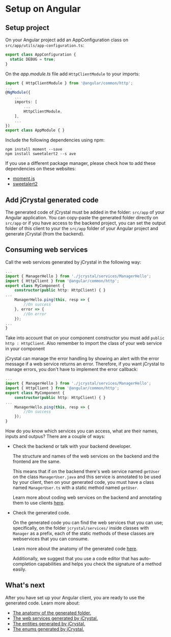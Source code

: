 # Setup on Angular

## Setup project

On your Angular project add an AppConfiguration class on `src/app/utils/app-configuration.ts`:

```typescript
export class AppConfiguration {
  static DEBUG = true;
}
```

On the _app.module.ts_ file add `HttpClientModule` to your imports:

```typescript
import { HttpClientModule } from '@angular/common/http';
...
@NgModule({
	...
	imports: [
		...
		HttpClientModule,
	],
	...
})
export class AppModule { }
```

Include the following dependencies using npm:

```
npm install moment --save
npm install sweetalert2 --s ave
```
If you use a different package manager, please check how to add these dependencies on these websites: 
- [moment.js](https://momentjs.com/)
- [sweetalert2](https://github.com/sweetalert2/sweetalert2)

## Add jCrystal generated code
The generated code of jCrystal must be added in the folder: `src/app` of your Angular application. You can copy-paste the generated folder directly on `src/app` or if you have access to the backend project, you can set the output folder of this client to your the `src/app` folder of your Angular project and generate jCrystal (from the backend). 

## Consuming web services
Call the web services generated by jCrystal in the following way:

```typescript
...
import { ManagerHello } from './jcrystal/services/ManagerHello';
import { HttpClient } from '@angular/common/http';
export class MyComponent {
	constructor(public http: HttpClient) { }
...
    ManagerHello.ping(this, resp => {
        //On success
    }, error => {
        //On error
    });
...
}
```

Take into account that on your component constructor you must add `public http : HttpClient`. Also remember to import the class of your web service in your component

jCrystal can manage the error handling by showing an alert with the error message if a web service returns an error. Therefore, if you want jCrystal to manage errors, you don't have to implement the error callback:


```typescript
...
import { ManagerHello } from './jcrystal/services/ManagerHello';
import { HttpClient } from '@angular/common/http';
export class MyComponent {
	constructor(public http: HttpClient) { }
...
    ManagerHello.ping(this, resp => {
        //On success
    });
}
```

How do you know which services you can access, what are their names, inputs and outpus? There are a couple of ways:

- Check the backend or talk with your backend developer. 

    The structure and names of the web services on the backend and the frontend are the same. 

    This means that if on the backend there's web service named `getUser` on the class `ManagerUser.java` and this service is annotated to be used by your client, then on your generated code, you must have a class named `ManagerUser.ts` with a static method named `getUser`.

    Learn more about coding web services on the backend and annotating them to use clients [here](/server/clients/general.md).

- Check the generated code. 
    
    On the generated code you can find the web services that you can use; specifically, on the folder `jcrystal/services/` inside classes with `Manager` as a prefix, each of the static methods of these classes are webservices that you can consume.

    Learn more about the anatomy of the generated code [here](anatomy.md).

    Additionally, we suggest that you use a code editor that has auto-completion capabilities and helps you check the signature of a method easily.

## What's next
After you have set up your Angular client, you are ready to use the generated code. 
Learn more about:
- [The anatomy of the generated folder.](anatomy.md)
- [The web services generated by jCrystal.](webservices.md)
- [The entities generated by jCrystal.](entities.md)
- [The enums generated by jCrystal.](enums.md)
